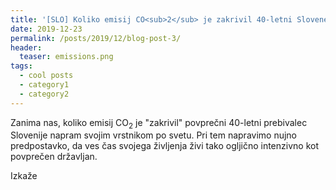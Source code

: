 ```yaml
---
title: '[SLO] Koliko emisij CO<sub>2</sub> je zakrivil 40-letni Slovenec napram vrstnikom po svetu?'
date: 2019-12-23
permalink: /posts/2019/12/blog-post-3/
header:
  teaser: emissions.png
tags:
  - cool posts
  - category1
  - category2
---
```


Zanima nas, koliko emisij CO<sub>2</sub> je "zakrivil" povprečni 40-letni prebivalec Slovenije napram svojim vrstnikom po svetu. Pri tem napravimo nujno predpostavko, da ves čas svojega življenja živi tako ogljično intenzivno kot povprečen državljan.

Izkaže
